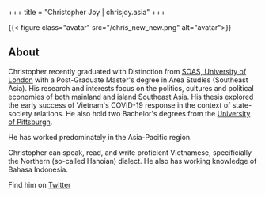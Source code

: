 +++
title = "Christopher Joy | chrisjoy.asia"
+++

{{< figure class="avatar" src="/chris_new_new.png" alt="avatar">}}

## About

 Christopher recently graduated with Distinction from [SOAS, University of London](https://www.soas.ac.uk/) with a Post-Graduate Master's degree in Area Studies (Southeast Asia). His research and interests focus on the politics, cultures and political economies of both mainland and island Southeast Asia. His thesis explored the early success of Vietnam's COVID-19 response in the context of state-society relations. He also hold two Bachelor's degrees from the [University of Pittsburgh](https://www.pitt.edu/).

He has worked predominately in the Asia-Pacific region.

Christopher can speak, read, and write proficient Vietnamese, specificially the Northern (so-called Hanoian) dialect. He also has working knowledge of Bahasa Indonesia.

Find him on [Twitter](https://twitter.com/EdTeach__)

<!-- ## Publications

In chronological order:

1. F.Bar, J.Doe: Effects of having a placeholder of a name
2. S.Holmes, J.Watson: Consequences of living with a sociopath in London 

## Typography

This is a [link](http://google.com). Something *italics* and something **bold**.

Here is a table:

Year | Award | Category
-----|-------|--------
2014 | Emmy  | Won Outstanding Lead Actor in a miniseries or a movie
2015 | BAFTA | Nominated for Best Leading Actor for Sherlock
2014 | Satellite | Won Best Actor miniseries or television film

Here is a horizontal rule:

---

Here is a blockquote:
> To a great mind, nothing is little

Here is a `code` block:

```python
def is_elementary():
  return True
```

## References

* Foo Bar: Head of Department, Placeholder Names, Lorem
* John Doe: Associate Professor, Department of Computer Science, Ipsum

[^1]: This is the first footnote.
[^2]: This is the second footnote. -->
